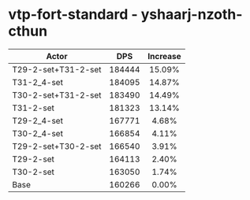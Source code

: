 # vtp-fort-standard - yshaarj-nzoth-cthun
| Actor | DPS | Increase |
|---|:---:|:---:|
|T29-2-set+T31-2-set|184444|15.09%|
|T31-2_4-set|184095|14.87%|
|T30-2-set+T31-2-set|183490|14.49%|
|T31-2-set|181323|13.14%|
|T29-2_4-set|167771|4.68%|
|T30-2_4-set|166854|4.11%|
|T29-2-set+T30-2-set|166540|3.91%|
|T29-2-set|164113|2.40%|
|T30-2-set|163050|1.74%|
|Base|160266|0.00%|
